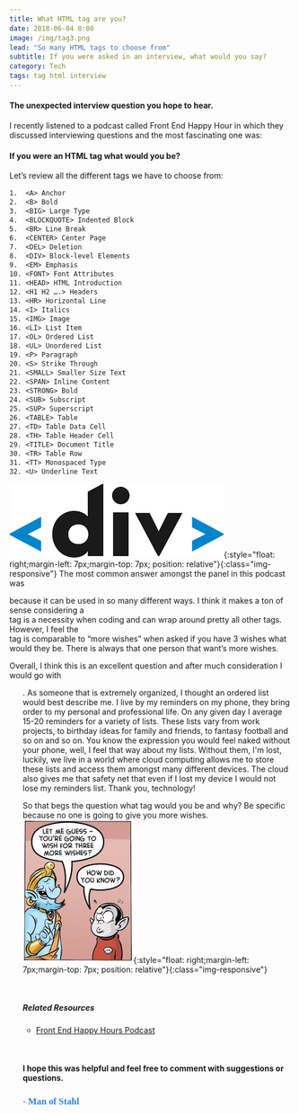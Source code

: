 ```yaml
---
title: What HTML tag are you?
date: 2018-06-04 8:00
image: /img/tag3.png
lead: "So many HTML tags to choose from" 
subtitle: If you were asked in an interview, what would you say?
category: Tech
tags: tag html interview
---
```

#### The unexpected interview question you hope to hear.
I recently listened to a podcast called Front End Happy Hour in which they discussed interviewing questions and the most fascinating one was: 

#### If you were an HTML tag what would you be? 

Let’s review all the different tags we have to choose from:
```
1.	<A> Anchor 
2.	<B> Bold
3.	<BIG> Large Type
4.	<BLOCKQUOTE> Indented Block
5.	<BR> Line Break
6.	<CENTER> Center Page
7.	<DEL> Deletion
8.	<DIV> Block-level Elements
9.	<EM> Emphasis
10.	<FONT> Font Attributes
11.	<HEAD> HTML Introduction
12.	<H1 H2 ….> Headers
13.	<HR> Horizontal Line
14.	<I> Italics
15.	<IMG> Image
16.	<LI> List Item
17.	<OL> Ordered List
18.	<UL> Unordered List
19.	<P> Paragraph
20.	<S> Strike Through
21.	<SMALL> Smaller Size Text
22.	<SPAN> Inline Content
23.	<STRONG> Bold
24.	<SUB> Subscript
25.	<SUP> Superscript
26.	<TABLE> Table
27.	<TD> Table Data Cell
28.	<TH> Table Header Cell
29.	<TITLE> Document Title
30.	<TR> Table Row
31.	<TT> Monospaced Type
32.	<U> Underline Text
```

![Div](/img/div2.png){:style="float: right;margin-left: 7px;margin-top: 7px; position: relative"}{:class="img-responsive"}
The most common answer amongst the panel in this podcast was <DIV> because it can be used in so many different ways. I think it makes a ton of sense considering a <DIV> tag is a necessity when coding and can wrap around pretty all other tags. However, I feel the <DIV> tag is comparable to “more wishes” when asked if you have 3 wishes what would they be. There is always that one person that want’s more wishes. 

Overall, I think this is an excellent question and after much consideration I would go with <OL>. As someone that is extremely organized, I thought an ordered list would best describe me. I live by my reminders on my phone, they bring order to my personal and professional life. On any given day I average 15-20 reminders for a variety of lists. These lists vary from work projects, to birthday ideas for family and friends, to fantasy football and so on and so on. You know the expression you would feel naked without your phone, well, I feel that way about my lists. Without them, I'm lost, luckily, we live in a world where cloud computing allows me to store these lists and access them amongst many different devices. The cloud also gives me that safety net that even if I lost my device I would not lose my reminders list. Thank you, technology! 

So that begs the question what tag would you be and why?  Be specific because no one is going to give you more wishes. ![Genie](/img/genie.jpeg){:style="float: right;margin-left: 7px;margin-top: 7px; position: relative"}{:class="img-responsive"}

<br>

##### Related Resources 
* [Front End Happy Hours Podcast](http://frontendhappyhour.com/)

&nbsp;
#### I hope this was helpful and feel free to comment with suggestions or questions.  

### **<span style="color:rgb(50, 126, 235); font-family: 'Bradley Hand';">- Man of Stahl</span>**
